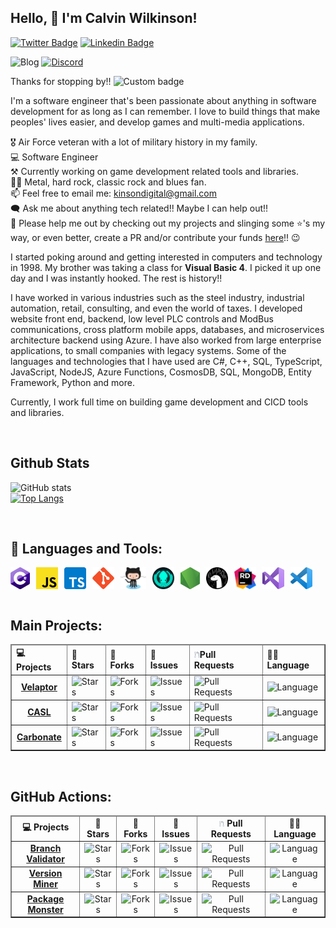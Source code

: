 ## **Hello, 👋 I'm Calvin Wilkinson!**
[![Twitter Badge](https://img.shields.io/badge/-Twitter-00acee?style=flat-square&logo=Twitter&logoColor=white)](https://twitter.com/KDCoder)
[![Linkedin Badge](https://img.shields.io/badge/-LinkedIn-0e76a8?style=flat-square&logo=Linkedin&logoColor=white)](https://linkedin.com/in/kinsondigital)

![Blog](https://img.shields.io/badge/Blog-1b95c5?label=KinsonDigital&labelColor=303030)
[![Discord](https://img.shields.io/discord/481597721199902720?color=%23575CCB&label=chat%20on%20discord&logo=discord&logoColor=white)](https://discord.gg/qewu6fNgv7)

Thanks for stopping by!! ![Custom badge](https://img.shields.io/endpoint?color=0088cc&label=Visitors&style=flat-square&url=https%3A%2F%2Fhits.dwyl.com%2FCalvinWilkinson%2FCalvinWilkinson.json)

I'm a software engineer that's been passionate about anything in software development for as long as I can remember.  I love to build things that make peoples' lives easier, and develop games and multi-media applications.

🎖  Air Force veteran with a lot of military history in my family.  
💻 Software Engineer  
⚒️ Currently working on game development related tools and libraries.  
🤘🏼 Metal, hard rock, classic rock and blues fan.  
📫 Feel free to email me: kinsondigital@gmail.com  
🗨️ Ask me about anything tech related!!  Maybe I can help out!!  
🙏 Please help me out by checking out my projects and slinging some ⭐'s my way, or even better, create a PR and/or contribute your funds [here](https://github.com/sponsors/KinsonDigital)!! 😉

I started poking around and getting interested in computers and technology in 1998.  My brother was taking a class for **Visual Basic 4**. I picked it up one day and I was instantly hooked. The rest is history!!

I have worked in various industries such as the steel industry, industrial automation, retail, consulting, and even the world of taxes.  I developed website front end, backend, low level PLC controls and ModBus communications, cross platform mobile apps, databases, and microservices architecture backend using Azure.  I have also worked from large enterprise applications, to small companies with legacy systems.   Some of the languages and technologies that I have used are C#, C++, SQL, TypeScript, JavaScript, NodeJS, Azure Functions, CosmosDB, SQL, MongoDB, Entity Framework, Python and more.

Currently, I work full time on building game development and CICD tools and libraries.

<br/>

## **Github Stats**
![GitHub stats](https://github-readme-stats.vercel.app/api?username=calvinwilkinson&show_icons=true&theme=tokyonight)  
[![Top Langs](https://github-readme-stats.vercel.app/api/top-langs/?username=calvinwilkinson&layout=compact&theme=tokyonight)](https://github.com/anuraghazra/github-readme-stats)

<br/>

## **🔨 Languages and Tools:**
<a href="https://docs.microsoft.com/en-us/dotnet/csharp/tour-of-csharp/" target="_blank">
    <img align="left" src="https://raw.githubusercontent.com/CalvinWilkinson/CalvinWilkinson/master/assets/csharp-logo.png" alt="csharp" height="35px"/>
</a>
<a href="https://developer.mozilla.org/en-US/docs/Web/JavaScript" target="_blank">
    <img style="margin-left: 10px" align="left" src="https://raw.githubusercontent.com/CalvinWilkinson/CalvinWilkinson/master/assets/javascript-logo.png" alt="javascript" height="35px"/>
</a>
<a href="https://www.typescriptlang.org/" target="_blank">
    <img style="margin-left: 10px" align="left" src="https://raw.githubusercontent.com/CalvinWilkinson/CalvinWilkinson/master/assets/typescript-logo.png" alt="typecript" height="35px"/>
</a>
<a href="https://git-scm.com/" target="_blank">
    <img style="margin-left: 10px" align="left" src="https://raw.githubusercontent.com/CalvinWilkinson/CalvinWilkinson/master/assets/git-logo.png" alt="git" height="35px"/>
</a>
<a href="https://github.com/" target="_blank">
    <img style="margin-left: 10px" align="left" src="https://raw.githubusercontent.com/CalvinWilkinson/CalvinWilkinson/master/assets/github-logo.png" alt="github" height="35px"/>
</a>
<a href="https://www.gitkraken.com/" target="_blank">
    <img style="margin-left: 10px" align="left" src="https://raw.githubusercontent.com/CalvinWilkinson/CalvinWilkinson/master/assets/gitkraken-logo.png" alt="gitkraken" height="35px"/>
</a>
<a href="https://nodejs.org/en/" target="_blank">
    <img style="margin-left: 10px" align="left" src="https://raw.githubusercontent.com/CalvinWilkinson/CalvinWilkinson/master/assets/nodejs-logo.png" alt="nodejs" height="35px"/>
</a>
<a href="https://deno.com/runtime" target="_blank">
    <img style="margin-left: 10px" align="left" src="https://raw.githubusercontent.com/CalvinWilkinson/CalvinWilkinson/master/assets/deno-logo.png" alt="deno" height="35px"/>
</a>
<a href="https://www.jetbrains.com/rider/" target="_blank">
    <img style="margin-left: 10px" align="left" src="https://raw.githubusercontent.com/CalvinWilkinson/CalvinWilkinson/master/assets/jetbrains-rider-logo.png" alt="jetbrains rider" height="35px"/>
</a>
<a href="https://visualstudio.microsoft.com/vs/" target="_blank">
    <img style="margin-left: 10px" align="left" src="https://raw.githubusercontent.com/CalvinWilkinson/CalvinWilkinson/master/assets/vs-2022-logo.png" alt="vs2022" height="35px"/>
</a>
<a href="https://code.visualstudio.com/" target="_blank">
    <img style="margin-left: 10px" align="left" src="https://raw.githubusercontent.com/CalvinWilkinson/CalvinWilkinson/master/assets/vscode-logo.png" alt="vscode" height="35px"/>
</a>

<br/>
<br/>
<br/>

## **Main Projects:**

<table border>
    <thead align="left">
        <tr>
            <td><b>💻 Projects</b></td>
            <td><b>🌟 Stars</b></td>
            <td><b>🍴 Forks</b></td>
            <td><b>🐛 Issues</b></td>
            <td><b><img src="./assets/pull-request.png" width="9%"/>Pull Requests</b></td>
            <td><b>👨‍💻 Language</b></td>
        </tr>
    </thead>
    <tbody>
        <!-- VELAPTOR -->
        <tr>
            <td align="center">
                <a href="https://github.com/KinsonDigital/Velaptor">
                    <b style="margin-bottom: 10px">Velaptor</b>
                </a>
            </td>
            <td>
                <img alt="Stars" src="https://img.shields.io/github/stars/KinsonDigital/Velaptor?style=flat-square&labelColor=343b41"/>
            </td>
            <td>
                <img alt="Forks" src="https://img.shields.io/github/forks/KinsonDigital/Velaptor?style=flat-square&labelColor=343b41"/>
            </td>
            <td>
                <img alt="Issues" src="https://img.shields.io/github/issues/KinsonDigital/Velaptor?style=flat-square"/>
            </td>
            <td>
                <img alt="Pull Requests" src="https://img.shields.io/github/issues-pr/KinsonDigital/Velaptor?style=flat-square"/>
            </td>
            <td>
                <img alt="Language" src="https://img.shields.io/github/languages/top/KinsonDigital/Velaptor?style=flat-square"/>
            </td>
        </tr>
        <!-- CASL -->
        <tr>
            <td align="center">
                <a href="https://github.com/KinsonDigital/CASL">
                    <b style="margin-bottom: 10px">CASL</b>
                </a>
            </td>
            <td>
                <img alt="Stars" src="https://img.shields.io/github/stars/KinsonDigital/CASL?style=flat-square&labelColor=343b41"/>
            </td>
            <td>
                <img alt="Forks" src="https://img.shields.io/github/forks/KinsonDigital/CASL?style=flat-square&labelColor=343b41"/>
            </td>
            <td>
                <img alt="Issues" src="https://img.shields.io/github/issues/KinsonDigital/CASL?style=flat-square"/>
            </td>
            <td>
                <img alt="Pull Requests" src="https://img.shields.io/github/issues-pr/KinsonDigital/CASL?style=flat-square"/>
            </td>
            <td>
                <img alt="Language" src="https://img.shields.io/github/languages/top/KinsonDigital/CASL?style=flat-square"/>
            </td>
        </tr>
        <!-- CARBONATE -->
        <tr>
            <td align="center">
                <a href="https://github.com/KinsonDigital/Carbonate">
                    <b style="margin-bottom: 10px">Carbonate</b>
                </a>
            </td>
            <td>
                <img alt="Stars" src="https://img.shields.io/github/stars/KinsonDigital/Carbonate?style=flat-square&labelColor=343b41"/>
            </td>
            <td>
                <img alt="Forks" src="https://img.shields.io/github/forks/KinsonDigital/Carbonate?style=flat-square&labelColor=343b41"/>
            </td>
            <td>
                <img alt="Issues" src="https://img.shields.io/github/issues/KinsonDigital/Carbonate?style=flat-square"/>
            </td>
            <td>
                <img alt="Pull Requests" src="https://img.shields.io/github/issues-pr/KinsonDigital/Carbonate?style=flat-square"/>
            </td>
            <td>
                <img alt="Language" src="https://img.shields.io/github/languages/top/KinsonDigital/Carbonate?style=flat-square"/>
            </td>
        </tr>
    </tbody>
</table>

<br/>

## **GitHub Actions:**

<table border>
    <thead align="center">
        <tr>
            <td><b>💻 Projects</b></td>
            <td><b>🌟 Stars</b></td>
            <td><b>🍴 Forks</b></td>
            <td><b>🐛 Issues</b></td>
            <td><b><img src="./assets/pull-request.png" width="9%"/> Pull Requests</b></td>
            <td><b>👨‍💻 Language</b></td>
        </tr>
    </thead>
    <tbody align="center">
        <tr>
            <!-- BRANCH VALIDATOR -->
            <td>
                <a href="https://github.com/KinsonDigital/BranchValidator">
                    <b style="margin-bottom: 10px">Branch Validator</b>
                </a>
            </td>
            <td>
                <img alt="Stars" src="https://img.shields.io/github/stars/KinsonDigital/BranchValidator?style=flat-square&labelColor=343b41"/>
            </td>
            <td>
                <img alt="Forks" src="https://img.shields.io/github/forks/KinsonDigital/BranchValidator?style=flat-square&labelColor=343b41"/>
            </td>
            <td>
                <img alt="Issues" src="https://img.shields.io/github/issues/KinsonDigital/BranchValidator?style=flat-square"/>
            </td>
            <td>
                <img alt="Pull Requests" src="https://img.shields.io/github/issues-pr/KinsonDigital/BranchValidator?style=flat-square"/>
            </td>
            <td>
                <img alt="Language" src="https://img.shields.io/github/languages/top/KinsonDigital/BranchValidator?style=flat-square"/>
            </td>
        </tr>
        <tr>
            <!-- VERSION MINER -->
            <td>
                <a href="https://github.com/KinsonDigital/VersionMiner">
                    <b style="margin-bottom: 10px">Version Miner</b>
                </a>
            </td>
            <td>
                <img alt="Stars" src="https://img.shields.io/github/stars/KinsonDigital/VersionMiner?style=flat-square&labelColor=343b41"/>
            </td>
            <td>
                <img alt="Forks" src="https://img.shields.io/github/forks/KinsonDigital/VersionMiner?style=flat-square&labelColor=343b41"/>
            </td>
            <td>
                <img alt="Issues" src="https://img.shields.io/github/issues/KinsonDigital/VersionMiner?style=flat-square"/>
            </td>
            <td>
                <img alt="Pull Requests" src="https://img.shields.io/github/issues-pr/KinsonDigital/VersionMiner?style=flat-square"/>
            </td>
            <td>
                <img alt="Language" src="https://img.shields.io/github/languages/top/KinsonDigital/VersionMiner?style=flat-square"/>
            </td>
        </tr>
        <!-- PACKAGEMONSTER -->
        <tr>
            <td>
                <a href="https://github.com/KinsonDigital/PackageMonster">
                    <b style="margin-bottom: 10px">Package Monster</b>
                </a>
            </td>
            <td>
                <img alt="Stars" src="https://img.shields.io/github/stars/KinsonDigital/PackageMonster?style=flat-square&labelColor=343b41"/>
            </td>
            <td>
                <img alt="Forks" src="https://img.shields.io/github/forks/KinsonDigital/PackageMonster?style=flat-square&labelColor=343b41"/>
            </td>
            <td>
                <img alt="Issues" src="https://img.shields.io/github/issues/KinsonDigital/PackageMonster?style=flat-square"/>
            </td>
            <td>
                <img alt="Pull Requests" src="https://img.shields.io/github/issues-pr/KinsonDigital/PackageMonster?style=flat-square"/>
            </td>
            <td>
                <img alt="Language" src="https://img.shields.io/github/languages/top/KinsonDigital/PackageMonster?style=flat-square"/>
            </td>
        </tr>
    </tbody>
</table>
